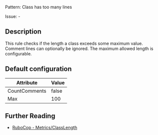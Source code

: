 Pattern: Class has too many lines

Issue: -

## Description

This rule checks if the length a class exceeds some maximum value.
Comment lines can optionally be ignored.
The maximum allowed length is configurable.

## Default configuration

Attribute | Value
--- | ---
CountComments | false
Max | 100

## Further Reading

* [RuboCop - Metrics/ClassLength](https://docs.rubocop.org/rubocop/cops_metrics.html#metricsclasslength)

